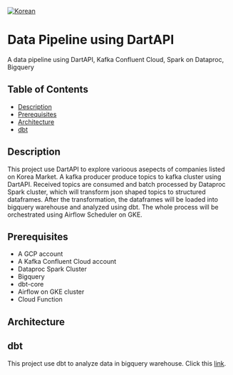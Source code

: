 [![Korean](https://img.shields.io/badge/README-Korean-blue?style=for-the-badge)](README.ko.md)

# Data Pipeline using DartAPI
A data pipeline using DartAPI, Kafka Confluent Cloud, Spark on Dataproc, Bigquery

## Table of Contents
- [Description](#description)
- [Prerequisites](#prerequisites)
- [Architecture](#architecture)
- [dbt](#dbt)
  
## Description <a id="description"></a>
This project use DartAPI to explore varioous asepects of companies listed on Korea Market. A kafka producer produce topics to kafka cluster using DartAPI. Received topics are consumed and batch processed by Dataproc Spark cluster, which will transform json shaped topics to structured dataframes. After the transformation, the dataframes will be loaded into bigquery warehouse and analyzed using dbt. The whole process will be orchestrated using Airflow Scheduler on GKE.

## Prerequisites <a id="prerequisites"></a>
- A GCP account
- A Kafka Confluent Cloud account
- Dataproc Spark Cluster
- Bigquery
- dbt-core
- Airflow on GKE cluster
- Cloud Function

## Architecture <a id="architecture"></a>

## dbt <a id="dbt"></a>
This project use dbt to analyze data in bigquery warehouse. Click this [link](https://github.com/dragonhail/dart_dbt).
